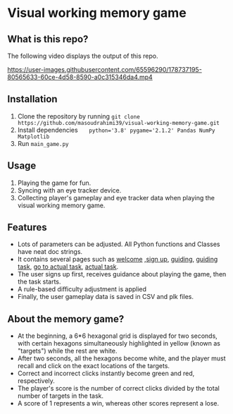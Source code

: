 # Visual working memory game

## What is this repo?
The following video displays the output of this repo.

https://user-images.githubusercontent.com/65596290/178737195-80565633-60ce-4d58-8590-a0c315346da4.mp4

## Installation
1. Clone the repository by running `git clone https://github.com/masoudrahimi39/visual-working-memory-game.git`
2. Install dependencies
`   python='3.8'
    pygame='2.1.2'
    Pandas
   NumPy
   Matplotlib`
4. Run `main_game.py`

## Usage
1. Playing the game for fun.
2. Syncing with an eye tracker device.
3. Collecting player's gameplay and eye tracker data when playing the visual working memory game.

## Features
- Lots of parameters can be adjusted. All Python functions and Classes have neat doc strings.
- It contains several pages such as <ins>welcome</ins>   ,<ins>sign up</ins>, <ins>guiding</ins>, <ins>guiding task</ins>, <ins>go to actual task</ins>, <ins>actual task</ins>. 
- The user signs up first, receives guidance about playing the game, then the task starts.
- A rule-based difficulty adjustment is applied
- Finally, the user gameplay data is saved in CSV and plk files.

## About the memory game?
- At the beginning, a 6*6 hexagonal grid is displayed for two seconds, with certain hexagons simultaneously highlighted in yellow (known as "targets") while the rest are white. 
- After two seconds, all the hexagons become white, and the player must recall and click on the exact locations of the targets. 
- Correct and incorrect clicks instantly become green and red, respectively. 
- The player's score is the number of correct clicks divided by the total number of targets in the task.
- A score of 1 represents a win, whereas other scores represent a lose.
    







